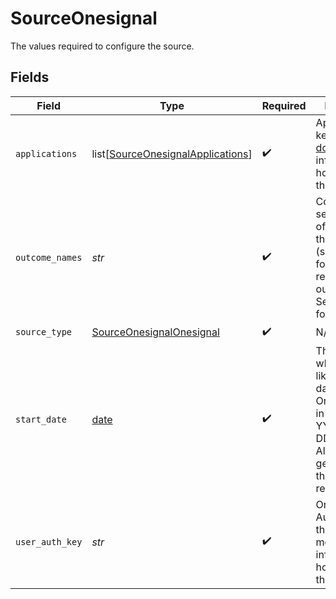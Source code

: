 # SourceOnesignal

The values required to configure the source.


## Fields

| Field                                                                                                                                                                                          | Type                                                                                                                                                                                           | Required                                                                                                                                                                                       | Description                                                                                                                                                                                    | Example                                                                                                                                                                                        |
| ---------------------------------------------------------------------------------------------------------------------------------------------------------------------------------------------- | ---------------------------------------------------------------------------------------------------------------------------------------------------------------------------------------------- | ---------------------------------------------------------------------------------------------------------------------------------------------------------------------------------------------- | ---------------------------------------------------------------------------------------------------------------------------------------------------------------------------------------------- | ---------------------------------------------------------------------------------------------------------------------------------------------------------------------------------------------- |
| `applications`                                                                                                                                                                                 | list[[SourceOnesignalApplications](../../models/shared/sourceonesignalapplications.md)]                                                                                                        | :heavy_check_mark:                                                                                                                                                                             | Applications keys, see the <a href="https://documentation.onesignal.com/docs/accounts-and-keys">docs</a> for more information on how to obtain this data                                       |                                                                                                                                                                                                |
| `outcome_names`                                                                                                                                                                                | *str*                                                                                                                                                                                          | :heavy_check_mark:                                                                                                                                                                             | Comma-separated list of names and the value (sum/count) for the returned outcome data. See the <a href="https://documentation.onesignal.com/reference/view-outcomes">docs</a> for more details | os__session_duration.count,os__click.count,CustomOutcomeName.sum                                                                                                                               |
| `source_type`                                                                                                                                                                                  | [SourceOnesignalOnesignal](../../models/shared/sourceonesignalonesignal.md)                                                                                                                    | :heavy_check_mark:                                                                                                                                                                             | N/A                                                                                                                                                                                            |                                                                                                                                                                                                |
| `start_date`                                                                                                                                                                                   | [date](https://docs.python.org/3/library/datetime.html#date-objects)                                                                                                                           | :heavy_check_mark:                                                                                                                                                                             | The date from which you'd like to replicate data for OneSignal API, in the format YYYY-MM-DDT00:00:00Z. All data generated after this date will be replicated.                                 | 2020-11-16T00:00:00Z                                                                                                                                                                           |
| `user_auth_key`                                                                                                                                                                                | *str*                                                                                                                                                                                          | :heavy_check_mark:                                                                                                                                                                             | OneSignal User Auth Key, see the <a href="https://documentation.onesignal.com/docs/accounts-and-keys#user-auth-key">docs</a> for more information on how to obtain this key.                   |                                                                                                                                                                                                |
